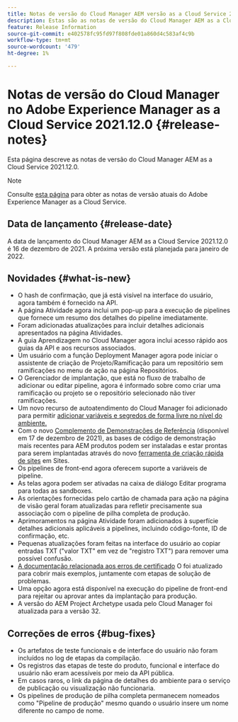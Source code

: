 ```yaml
---
title: Notas de versão do Cloud Manager AEM versão as a Cloud Service 2021.12.0
description: Estas são as notas de versão do Cloud Manager AEM as a Cloud Service versão 2021.12.0.
feature: Release Information
source-git-commit: e402578fc95fd97f808fde01a860d4c583af4c9b
workflow-type: tm+mt
source-wordcount: '479'
ht-degree: 1%

---
```



# Notas de versão do Cloud Manager no Adobe Experience Manager as a Cloud Service 2021.12.0 {#release-notes}

Esta página descreve as notas de versão do Cloud Manager AEM as a Cloud Service 2021.12.0.

>[!NOTE]
>
>Consulte [esta página](/help/release-notes/release-notes-cloud/release-notes-current.md) para obter as notas de versão atuais do Adobe Experience Manager as a Cloud Service.

## Data de lançamento {#release-date}

A data de lançamento do Cloud Manager AEM as a Cloud Service 2021.12.0 é 16 de dezembro de 2021. A próxima versão está planejada para janeiro de 2022.

## Novidades {#what-is-new}

* O hash de confirmação, que já está visível na interface do usuário, agora também é fornecido na API.
* A página Atividade agora inclui um pop-up para a execução de pipelines que fornece um resumo dos detalhes do pipeline imediatamente.
* Foram adicionadas atualizações para incluir detalhes adicionais apresentados na página Atividades.
* A guia Aprendizagem no Cloud Manager agora inclui acesso rápido aos guias da API e aos recursos associados.
* Um usuário com a função Deployment Manager agora pode iniciar o assistente de criação de Projeto/Ramificação para um repositório sem ramificações no menu de ação na página Repositórios.
* O Gerenciador de implantação, que está no fluxo de trabalho de adicionar ou editar pipeline, agora é informado sobre como criar uma ramificação ou projeto se o repositório selecionado não tiver ramificações.
* Um novo recurso de autoatendimento do Cloud Manager foi adicionado para permitir [adicionar variáveis e segredos de forma livre no nível do ambiente.](/help/implementing/cloud-manager/environment-variables.md)
* Com o novo [Complemento de Demonstrações de Referência](/help/journey-sites/demos-add-on/overview.md) (disponível em 17 de dezembro de 2021), as bases de código de demonstração mais recentes para AEM produtos podem ser instaladas e estar prontas para serem implantadas através do novo [ferramenta de criação rápida de sites](/help/journey-sites/quick-site/overview.md) em Sites.
* Os pipelines de front-end agora oferecem suporte a variáveis de pipeline.
* As telas agora podem ser ativadas na caixa de diálogo Editar programa para todas as sandboxes.
* As orientações fornecidas pelo cartão de chamada para ação na página de visão geral foram atualizadas para refletir precisamente sua associação com o pipeline de pilha completa de produção.
* Aprimoramentos na página Atividade foram adicionados à superfície detalhes adicionais aplicáveis a pipelines, incluindo código-fonte, ID de confirmação, etc.
* Pequenas atualizações foram feitas na interface do usuário ao copiar entradas TXT (&quot;valor TXT&quot; em vez de &quot;registro TXT&quot;) para remover uma possível confusão.
* [A documentação relacionada aos erros de certificado](/help/implementing/cloud-manager/managing-ssl-certifications/add-ssl-certificate.md#certificate-errors) O foi atualizado para cobrir mais exemplos, juntamente com etapas de solução de problemas.
* Uma opção agora está disponível na execução do pipeline de front-end para rejeitar ou aprovar antes da implantação para produção.
* A versão do AEM Project Archetype usada pelo Cloud Manager foi atualizada para a versão 32.


## Correções de erros {#bug-fixes}

* Os artefatos de teste funcionais e de interface do usuário não foram incluídos no log de etapas da compilação.
* Os registros das etapas de teste do produto, funcional e interface do usuário não eram acessíveis por meio da API pública.
* Em casos raros, o link da página de detalhes do ambiente para o serviço de publicação ou visualização não funcionaria.
* Os pipelines de produção de pilha completa permanecem nomeados como &quot;Pipeline de produção&quot; mesmo quando o usuário insere um nome diferente no campo de nome.
